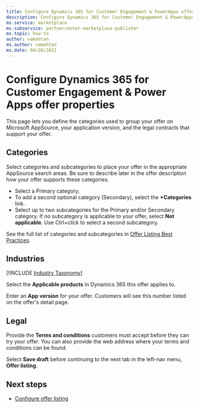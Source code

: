 ```yaml
---
title: Configure Dynamics 365 for Customer Engagement & PowerApps offer properties on Microsoft AppSource (Azure Marketplace).
description: Configure Dynamics 365 for Customer Engagement & PowerApps offer properties on Microsoft AppSource (Azure Marketplace).
ms.service: marketplace 
ms.subservice: partnercenter-marketplace-publisher
ms.topic: how-to
author: vamahtan
ms.author: vamahtan
ms.date: 04/20/2021
---
```


# Configure Dynamics 365 for Customer Engagement & Power Apps offer properties

This page lets you define the categories used to group your offer on Microsoft AppSource, your application version, and the legal contracts that support your offer.

## Categories

Select categories and subcategories to place your offer in the appropriate AppSource search areas. Be sure to describe later in the offer description how your offer supports these categories.

- Select a Primary category.
- To add a second optional category (Secondary), select the **+Categories** link.
- Select up to two subcategories for the Primary and/or Secondary category. If no subcategory is applicable to your offer, select **Not applicable**. Use Ctrl+click to select a second subcategory.

See the full list of categories and subcategories in [Offer Listing Best Practices](gtm-offer-listing-best-practices.md).

## Industries

[!INCLUDE [Industry Taxonomy](./includes/industry-taxonomy.md)]

Select the **Applicable products** in Dynamics 365 this offer applies to.

Enter an **App version** for your offer. Customers will see this number listed on the offer's detail page.

## Legal

Provide the **Terms and conditions** customers must accept before they can try your offer. You can also provide the web address where your terms and conditions can be found.

Select **Save draft** before continuing to the next tab in the left-nav menu, **Offer listing**.

## Next steps

- [Configure offer listing](dynamics-365-customer-engage-offer-listing.md)
